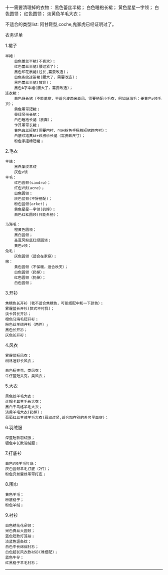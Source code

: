 
十一需要清理掉的衣物：
黑色蕾丝半裙；
白色睡袍长裙；
黄色星星一字领；
白色圆领；
红色圆领；
淡黄色羊毛大衣；





不适合的类型list:
阿甘鞋型,coche,鬼冢虎已经证明过了。


衣务详单

1.裙子

```
半裙：
    白色蕾丝半裙(不喜欢)；
    红色蕾丝半裙(腰过紧了)；
    黑色印花裹裙(过长,需要改造)；
    白色条纹迷笛裙(腰大了，需要改造)；
    黑色蕾丝半裙(放弃)；
    黑色A字伞裙(腰大了，需要改造)；
连衣裙：
    白色麻长裙（不能单穿，不适合波西米亚风，需要搭配小毛衣，例如马海毛：姜黄色v领毛衣）；
    黄色吊带短裙；
    墨绿吊带长裙；
    白色睡袍长裙（放弃）；
    卡其吊带长裙；
    黄色真丝短裙(需要内衬，可用粉色手摇棉短裙的内衬)；
    白底纹路真丝+欧根纱长裙（需要改尺寸）；
    粉色手摇棉短裙；
```

2.毛衣

```mel
羊绒：
    黑白条纹羊绒
    灰色v领
羊毛：
    红色圆领(sandro)；
    红色V领(acne)；
    白色圆领；
    灰色蓝领(不好搭配)；
    粉色圆领(arket)；
    黄色星星一字领(扔掉)；
    白色红杠圆领(只能外搭)；
    
马海毛：
    橙黄色圆领；
    黑白圆领；
    圣诞风粉底红绿圆领；
    黄色v领；
兔毛：
    灰色圆领（适合在家穿）；
棉：
    黄色圆领（不保暖，适合秋天）；
    白色圆领（扔掉）；
    红色圆领（扔掉）；
    白色圆领；    

```

3.开衫

```
焦糖色长开衫（我不适合焦糖色，可能搭配中和一下颜色）；
雾霾蓝长开衫(款式不衬我)；
淡卡其长开衫；
橙色马海毛短开衫；
粉色丝羊绒开衫（两件）;
黑色长开衫；
灰色长开衫；
```

4.风衣

```
雾霾蓝短风衣；
树林迷彩长风衣；

白色短夹克，类风衣；
牛仔蓝短夹克，类风衣；
```

5.大衣

```
黑色丝羊毛大衣；
连帽卡其羊毛长大衣；
黑白千鸟格羊毛大衣；
淡黄羊毛大衣(扔掉)；
葡萄红丝羊绒羊毛大衣(肩部过紧,适合加在别的外套里面穿)；
```

6.羽绒服

```羽绒服
深蓝短款羽绒服；
银色中长款羽绒服；
```

7.打底衫

```
白色V领羊毛打底；
灰色圆领羊毛打底（2件）；
粉色真丝蕾丝吊带打底；
```

8.围巾

```
黄色羊毛；
粉底格子；
粉色羊绒；
```
9.衬衫
```
白色绣花花朵领；
米色真丝大圆领；
蓝色短款灯笼袖；
淡蓝色竖条纹；
白色中长绵绸衬衫；
白色超长风衣款衬衫(难搭配)；
蓝色牛仔；
红黑格子羊毛衬衫；
```









---


